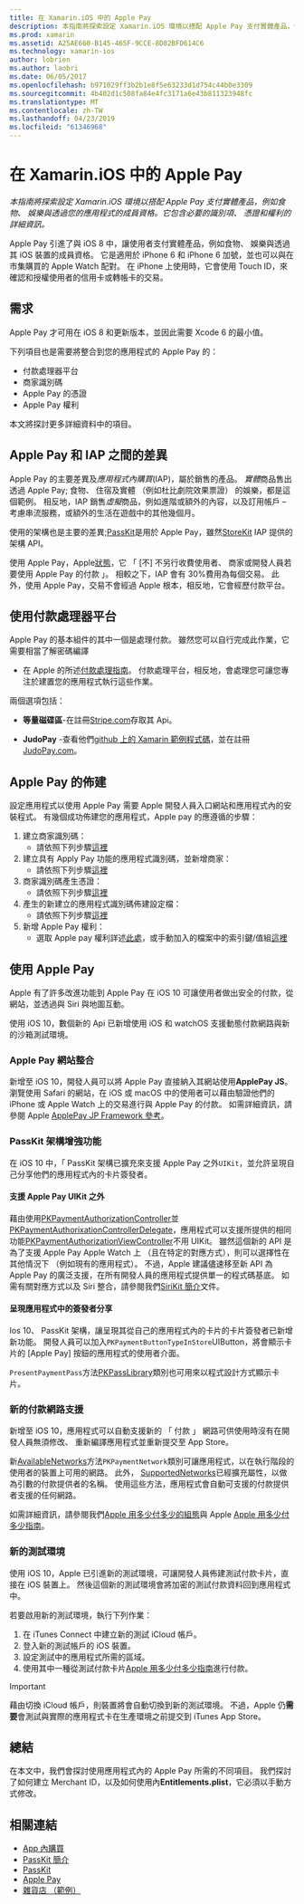 ```yaml
---
title: 在 Xamarin.iOS 中的 Apple Pay
description: 本指南將探索設定 Xamarin.iOS 環境以搭配 Apple Pay 支付實體產品，例如食物、 娛樂與透過您的應用程式的成員資格。 它包含必要的識別項、 憑證和權利的詳細資訊。
ms.prod: xamarin
ms.assetid: A25AE660-B145-465F-9CCE-8D82BFD614C6
ms.technology: xamarin-ios
author: lobrien
ms.author: laobri
ms.date: 06/05/2017
ms.openlocfilehash: b971029ff3b2b1e8f5e63233d1d754c44b0e3309
ms.sourcegitcommit: 4b402d1c508fa84e4fc3171a6e43b811323948fc
ms.translationtype: MT
ms.contentlocale: zh-TW
ms.lasthandoff: 04/23/2019
ms.locfileid: "61346968"
---
```

# <a name="apple-pay-in-xamarinios"></a>在 Xamarin.iOS 中的 Apple Pay

_本指南將探索設定 Xamarin.iOS 環境以搭配 Apple Pay 支付實體產品，例如食物、 娛樂與透過您的應用程式的成員資格。它包含必要的識別項、 憑證和權利的詳細資訊。_

Apple Pay 引進了與 iOS 8 中，讓使用者支付實體產品，例如食物、 娛樂與透過其 iOS 裝置的成員資格。 它是適用於 iPhone 6 和 iPhone 6 加號，並也可以與在市集購買的 Apple Watch 配對。 在 iPhone 上使用時，它會使用 Touch ID，來確認和授權使用者的信用卡或轉帳卡的交易。

## <a name="requirements"></a>需求

Apple Pay 才可用在 iOS 8 和更新版本，並因此需要 Xcode 6 的最小值。

下列項目也是需要將整合到您的應用程式的 Apple Pay 的：

 - 付款處理器平台
 - 商家識別碼
 - Apple Pay 的憑證
 - Apple Pay 權利

本文將探討更多詳細資料中的項目。

## <a name="differences-between-apple-pay-and-iap"></a>Apple Pay 和 IAP 之間的差異

Apple Pay 的主要差異及*應用程式內購買*(IAP)，屬於銷售的產品。 *實體*商品售出透過 Apple Pay; 食物、 住宿及實體 （例如杜比劇院效果票證） 的娛樂，都是這個範例。 相反地，IAP 銷售*虛擬*商品，例如進階或額外的內容，以及訂用帳戶 – 考慮串流服務，或額外的生活在遊戲中的其他幾個月。

使用的架構也是主要的差異;[PassKit](https://developer.apple.com/library/ios/documentation/PassKit/Reference/PKPaymentAuthorizationViewController_Ref/)是用於 Apple Pay，雖然[StoreKit](https://developer.apple.com/library/ios/documentation/PassKit/Reference/PKPaymentAuthorizationViewController_Ref/) IAP 提供的架構 API。

使用 Apple Pay，Apple[狀態](https://developer.apple.com/apple-pay/Getting-Started-with-Apple-Pay.pdf)，它 「 [不] 不另行收費使用者、 商家或開發人員若要使用 Apple Pay 的付款 」。 相較之下，IAP 會有 30%費用為每個交易。 此外，使用 Apple Pay，交易不會經過 Apple 根本，相反地，它會經歷付款平台。

## <a name="using-a-payment-processor-platform"></a>使用付款處理器平台

Apple Pay 的基本組件的其中一個是處理付款。 雖然您可以自行完成此作業，它需要相當了解密碼編譯
- 在 Apple 的所述[付款處理指南](https://developer.apple.com/library/ios/ApplePay_Guide/ProcessPayment.html)。
付款處理平台，相反地，會處理您可讓您專注於建置您的應用程式執行這些作業。

兩個選項包括：

- **等量磁碟區**-在註冊[Stripe.com](https://stripe.com/)存取其 Api。

- **JudoPay** -查看他們[github 上的 Xamarin 範例程式碼](https://github.com/Judopay/Xamarin-Sample-App)，並在註冊[JudoPay.com](https://www.judopay.com/)。

## <a name="provisioning-for-apple-pay"></a>Apple Pay 的佈建

設定應用程式以使用 Apple Pay 需要 Apple 開發人員入口網站和應用程式內的安裝程式。 有幾個成功佈建您的應用程式，Apple pay 的應遵循的步驟：

1. 建立商家識別碼：
    - 請依照下列步驟[這裡](~/ios/deploy-test/provisioning/capabilities/apple-pay-capabilities.md#merchantid)
2. 建立具有 Apply Pay 功能的應用程式識別碼，並新增商家：
    - 請依照下列步驟[這裡](~/ios/deploy-test/provisioning/capabilities/apple-pay-capabilities.md#appid)
3. 商家識別碼產生憑證：
    - 請依照下列步驟[這裡](~/ios/deploy-test/provisioning/capabilities/apple-pay-capabilities.md#certificate)
4. 產生的新建立的應用程式識別碼佈建設定檔：
    - 請依照下列步驟[這裡](~/ios/get-started/installation/device-provisioning/manual-provisioning.md#provisioning)
5. 新增 Apple Pay 權利：
    - 選取 Apple pay 權利詳述[此處](~/ios/deploy-test/provisioning/entitlements.md)，或手動加入的檔案中的索引鍵/值組[這裡](~/ios/deploy-test/provisioning/entitlements.md)

## <a name="working-with-apple-pay"></a>使用 Apple Pay

Apple 有了許多改進功能到 Apple Pay 在 iOS 10 可讓使用者做出安全的付款，從網站，並透過與 Siri 與地圖互動。

使用 iOS 10，數個新的 Api 已新增使用 iOS 和 watchOS 支援動態付款網路與新的沙箱測試環境。

### <a name="apple-pay-website-integration"></a>Apple Pay 網站整合

新增至 iOS 10，開發人員可以將 Apple Pay 直接納入其網站使用**ApplePay JS**。 瀏覽使用 Safari 的網站，在 iOS 或 macOS 中的使用者可以藉由驗證他們的 iPhone 或 Apple Watch 上的交易進行與 Apple Pay 的付款。 如需詳細資訊，請參閱 Apple [ApplePay JP Framework 參考](https://developer.apple.com/reference/applepayjs)。

### <a name="passkit-framework-enhancements"></a>PassKit 架構增強功能

在 iOS 10 中，「 PassKit 架構已擴充來支援 Apple Pay 之外`UIKit`，並允許呈現自己分享他們的應用程式內的卡片簽發者。


#### <a name="supporting-apple-pay-outside-of-uikit"></a>支援 Apple Pay UIKit 之外

藉由使用[PKPaymentAuthorizationController](https://developer.apple.com/reference/passkit/pkpaymentauthorizationcontroller)並[PKPaymentAuthorixationControllerDelegate](https://developer.apple.com/reference/passkit/pkpaymentauthorizationcontrollerdelegate)，應用程式可以支援所提供的相同功能[PKPaymentAuthorizationViewController](https://developer.apple.com/reference/passkit/pkpaymentauthorizationviewcontroller)不用 UIKit。 雖然這個新的 API 是為了支援 Apple Pay Apple Watch 上 （且在特定的對應方式），則可以選擇性在其他情況下 （例如現有的應用程式）。 不過，Apple 建議儘速移至新 API 為 Apple Pay 的廣泛支援，在所有開發人員的應用程式提供單一的程式碼基底。 如需有關對應方式以及 Siri 整合，請參閱我們[SiriKit 簡介](~/ios/platform/sirikit/index.md)文件。

#### <a name="presenting-issuer-cards-from-within-apps"></a>呈現應用程式中的簽發者分享

Ios 10、 PassKit 架構，讓呈現其從自己的應用程式內的卡片的卡片簽發者已新增新功能。 開發人員可以加入`PKPaymentButtonTypeInStore`UIButton，將會顯示卡片的 [Apple Pay] 按鈕的應用程式的使用者介面。

`PresentPaymentPass`方法[PKPassLibrary](https://developer.apple.com/reference/passkit/pkpasslibrary)類別也可用來以程式設計方式顯示卡片。

### <a name="new-payment-network-support"></a>新的付款網路支援

新增至 iOS 10，應用程式可以自動支援新的 「 付款 」 網路可供使用時沒有在開發人員無須修改、 重新編譯應用程式並重新提交至 App Store。

新[AvailableNetworks](https://developer.apple.com/reference/passkit/pkpaymentrequest/1833288-availablenetworks)方法`PKPaymentNetwork`類別可讓應用程式，以在執行階段的使用者的裝置上可用的網路。 此外， [SupportedNetworks](https://developer.apple.com/reference/passkit/pkpaymentrequest/1619329-supportednetworks)已經擴充屬性，以做為引數的付款提供者的名稱。 使用這些方法，應用程式會自動可支援的付款提供者支援的任何網路。

如需詳細資訊，請參閱我們[Apple 用多少付多少的組態](~/ios/platform/apple-pay.md)與 Apple [Apple 用多少付多少指南](https://developer.apple.com/apple-pay/)。

### <a name="new-testing-environment"></a>新的測試環境

使用 iOS 10，Apple 已引進新的測試環境，可讓開發人員佈建測試付款卡片，直接在 iOS 裝置上。 然後這個新的測試環境會將加密的測試付款資料回到應用程式中。

若要啟用新的測試環境，執行下列作業：

1. 在 iTunes Connect 中建立新的測試 iCloud 帳戶。
2. 登入新的測試帳戶的 iOS 裝置。
3. 設定測試中的應用程式所需的區域。
4. 使用其中一種從測試付款卡片[Apple 用多少付多少指南](https://developer.apple.com/apple-pay/)進行付款。

> [!IMPORTANT]
> 藉由切換 iCloud 帳戶，則裝置將會自動切換到新的測試環境。 不過，Apple 仍**需要**會測試與實際的應用程式卡在生產環境之前提交到 iTunes App Store。

## <a name="summary"></a>總結

在本文中，我們會探討使用應用程式內的 Apple Pay 所需的不同項目。 我們探討了如何建立 Merchant ID，以及如何使用內**Entitlements.plist**，它必須以手動方式修改。

## <a name="related-links"></a>相關連結

- [App 內購買](~/ios/platform/in-app-purchasing/index.md)
- [PassKit 簡介](~/ios/platform/passkit.md)
- [PassKit](https://developer.apple.com/library/ios/documentation/PassKit/Reference/PKPaymentAuthorizationViewController_Ref/)
- [Apple Pay](https://developer.apple.com/apple-pay/)
- [雜貨店 （範例）](https://developer.xamarin.com/samples/monotouch/ios9/Emporium/)
